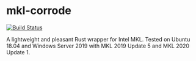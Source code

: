 # mkl-corrode
[![Build Status](https://github.com/Andlon/mkl-corrode/workflows/Build%20and%20run%20tests/badge.svg)](https://github.com/Andlon/mkl-sys/actions)

A lightweight and pleasant Rust wrapper for Intel MKL. Tested on Ubuntu 18.04 and Windows Server 2019 with MKL 2019 Update 5 and MKL 2020 Update 1.
